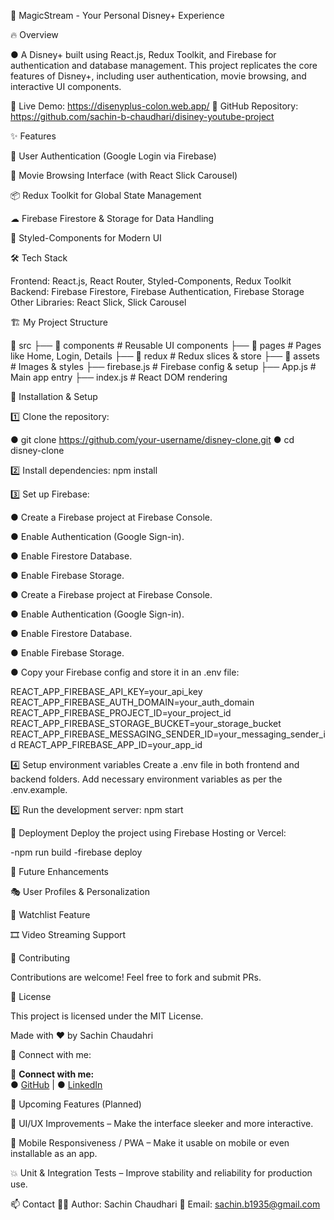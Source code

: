 🌟 MagicStream - Your Personal Disney+ Experience

🔥 Overview

● A Disney+ built using React.js, Redux Toolkit, and Firebase for authentication and database management. This project replicates the core features of Disney+, including user authentication, movie browsing, and interactive UI components.

🚀 Live Demo: https://disenyplus-colon.web.app/
📌 GitHub Repository: https://github.com/sachin-b-chaudhari/disiney-youtube-project

✨ Features

🔐 User Authentication (Google Login via Firebase)

🎥 Movie Browsing Interface (with React Slick Carousel)

📦 Redux Toolkit for Global State Management

☁ Firebase Firestore & Storage for Data Handling

🎨 Styled-Components for Modern UI

🛠 Tech Stack

Frontend: React.js, React Router, Styled-Components, Redux Toolkit
Backend: Firebase Firestore, Firebase Authentication, Firebase Storage
Other Libraries: React Slick, Slick Carousel

🏗 My Project Structure

📂 src
├── 📂 components # Reusable UI components
├── 📂 pages # Pages like Home, Login, Details
├── 📂 redux # Redux slices & store
├── 📂 assets # Images & styles
├── firebase.js # Firebase config & setup
├── App.js # Main app entry
├── index.js # React DOM rendering

🔧 Installation & Setup

1️⃣ Clone the repository:

● git clone https://github.com/your-username/disney-clone.git
● cd disney-clone

2️⃣ Install dependencies:
npm install

3️⃣ Set up Firebase:

● Create a Firebase project at Firebase Console.

● Enable Authentication (Google Sign-in).

● Enable Firestore Database.

● Enable Firebase Storage.

● Create a Firebase project at Firebase Console.

● Enable Authentication (Google Sign-in).

● Enable Firestore Database.

● Enable Firebase Storage.

● Copy your Firebase config and store it in an .env file:

REACT_APP_FIREBASE_API_KEY=your_api_key
REACT_APP_FIREBASE_AUTH_DOMAIN=your_auth_domain
REACT_APP_FIREBASE_PROJECT_ID=your_project_id
REACT_APP_FIREBASE_STORAGE_BUCKET=your_storage_bucket
REACT_APP_FIREBASE_MESSAGING_SENDER_ID=your_messaging_sender_id
REACT_APP_FIREBASE_APP_ID=your_app_id

4️⃣ Setup environment variables
Create a .env file in both frontend and backend folders.
Add necessary environment variables as per the .env.example.

5️⃣ Run the development server:
npm start

🚀 Deployment
Deploy the project using Firebase Hosting or Vercel:

-npm run build
-firebase deploy

🎯 Future Enhancements

🎭 User Profiles & Personalization

📝 Watchlist Feature

🎞 Video Streaming Support

🤝 Contributing

Contributions are welcome! Feel free to fork and submit PRs.

📜 License

This project is licensed under the MIT License.

Made with ❤️ by Sachin Chaudahri

🔗 Connect with me:

🔗 **Connect with me:**  
● [GitHub](https://github.com/sachin-b-chaudhari) |
● [LinkedIn](www.linkedin.com/in/sachin-b-chaudhari)

🧠 Upcoming Features (Planned)

🎨 UI/UX Improvements – Make the interface sleeker and more interactive.

📱 Mobile Responsiveness / PWA – Make it usable on mobile or even installable as an app.

💥 Unit & Integration Tests – Improve stability and reliability for production use.

📫 Contact
👨‍💻 Author: Sachin Chaudhari
📧 Email:  sachin.b1935@gmail.com
